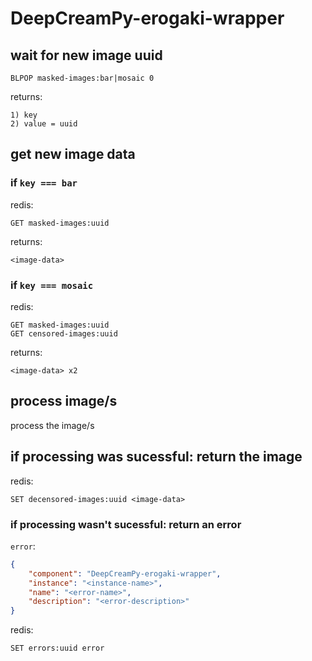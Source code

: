 # DeepCreamPy-erogaki-wrapper

## wait for new image uuid

```
BLPOP masked-images:bar|mosaic 0
```

returns:

```
1) key
2) value = uuid
```


## get new image data

### if `key === bar`

redis:

```
GET masked-images:uuid
```

returns:

```
<image-data>
```

### if `key === mosaic`

redis:

```
GET masked-images:uuid
GET censored-images:uuid
```

returns:

```
<image-data> x2
```

## process image/s

process the image/s

## if processing was sucessful: return the image

redis:

```
SET decensored-images:uuid <image-data>
```

### if processing wasn't sucessful: return an error

`error`:

```json
{
    "component": "DeepCreamPy-erogaki-wrapper",
    "instance": "<instance-name>",
    "name": "<error-name>",
    "description": "<error-description>"
}
```

redis:

```
SET errors:uuid error
```
